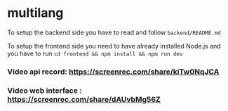 # multilang

To setup the backend side you have to read and follow `backend/README.md`

To setup the frontend side you need to have already installed Node.js and you have to run `cd frontend && npm install && npm run dev`

### Video api record: https://screenrec.com/share/kiTw0NqJCA
### Video web interface : https://screenrec.com/share/dAUvbMg56Z
